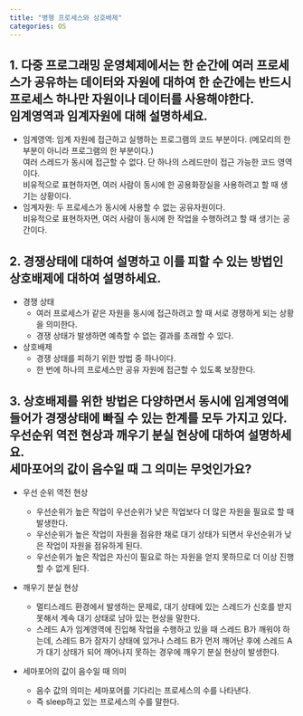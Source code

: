 ```yaml
---
title: "병행 프로세스와 상호배제"
categories: OS
---
```

## **1. 다중 프로그래밍 운영체제에서는 한 순간에 여러 프로세스가 공유하는 데이터와 자원에 대하여 한 순간에는 반드시 프로세스 하나만 자원이나 데이터를 사용해야한다.<br/>임계영역과 임계자원에 대해 설명하세요.**

- 임계영역: 임계 자원에 접근하고 실행하는 프로그램의 코드 부분이다. (메모리의 한 부분이 아니라 프로그램의 한 부분이다.)<br/>여러 스레드가 동시에 접근할 수 없다. 단 하나의 스레드만이 접근 가능한 코드 영역이다.<br/>비유적으로 표현하자면, 여러 사람이 동시에 한 공용화장실을 사용하려고 할 때 생기는 상황이다.
- 임계자원: 두 프로세스가 동시에 사용할 수 없는 공유자원이다.<br/>비유적으로 표현하자면, 여러 사람이 동시에 한 작업을 수행하려고 할 때 생기는 공간이다.

## **2. 경쟁상태에 대하여 설명하고 이를 피할 수 있는 방법인 상호배제에 대하여 설명하세요.**

- 경쟁 상태
    - 여러 프로세스가 같은 자원을 동시에 접근하려고 할 때 서로 경쟁하게 되는 상황을 의미한다.
    - 경쟁 상태가 발생하면 예측할 수 없는 결과를 초래할 수 있다.
- 상호배제
    - 경쟁 상태를 피하기 위한 방법 중 하나이다.
    - 한 번에 하나의 프로세스만 공유 자원에 접근할 수 있도록 보장한다.

## **3. 상호배제를 위한 방법은 다양하면서 동시에 임계영역에 들어가 경쟁상태에 빠질 수 있는 한계를 모두 가지고 있다.<br/>우선순위 역전 현상과 깨우기 분실 현상에 대하여 설명하세요.<br/>세마포어의 값이 음수일 때 그 의미는 무엇인가요?**

- 우선 순위 역전 현상
    - 우선순위가 높은 작업이 우선순위가 낮은 작업보다 더 많은 자원을 필요로 할 때 발생한다.
    - 우선순위가 높은 작업이 자원을 점유한 채로 대기 상태가 되면서 우선순위가 낮은 작업이 자원을 점유하게 된다.
    - 우선순위가 높은 작업은 자신이 필요로 하는 자원을 얻지 못하므로 더 이상 진행할 수 없게 된다.
- 깨우기 분실 현상
    - 멀티스레드 환경에서 발생하는 문제로, 대기 상태에 있는 스레드가 신호를 받지 못해서 계속 대기 상태로 남아 있는 현상을 말한다.
    - 스레드 A가 임계영역에 진입해 작업을 수행하고 있을 때 스레드 B가 깨워야 하는데, 스레드 B가 잠자기 상태에 있거나 스레드 B가 먼저 깨어난 후에 스레드 A가 대기 상태가 되어 깨어나지 못하는 경우에 깨우기 분실 현상이 발생한다.
 
- 세마포어의 값이 음수일 때 의미
    - 음수 값의 의미는 세마포어를 기다리는 프로세스의 수를 나타낸다.
    - 즉 sleep하고 있는 프로세스의 수를 말한다.
